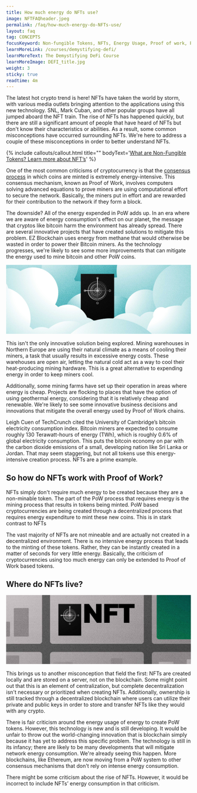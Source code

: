 ```yaml
---
title: How much energy do NFTs use?
image: NFTFAQheader.jpeg
permalink: /faq/how-much-energy-do-NFTs-use/
layout: faq
tag: CONCEPTS
focusKeyword: Non-fungible Tokens, NFTs, Energy Usage, Proof of work, PoW, Mining
learnMoreLink: /courses/demystifying-defi/
learnMoreText: The Demystifying DeFi Course
learnMoreImage: DEFI_title.jpg
weight: 3
sticky: true
readtime: 4m
---
```

<p>The latest hot crypto trend is here! NFTs have taken the world by storm, with various media outlets bringing attention to the applications using this new technology. SNL, Mark Cuban, and other popular groups have all jumped aboard the NFT train. The rise of NFTs has happened quickly, but there are still a significant amount of people that have heard of NFTs but don't know their characteristics or abilities. As a result, some common misconceptions have occurred surrounding NFTs. We're here to address a couple of these misconceptions in order to better understand NFTs.</p>

{% include callouts/callout.html
   title=""
	bodyText='<a href="/faq/nonfungible-tokens/" target="_blank" rel="noopener noreferrer">What are Non-Fungible Tokens? Learn more about NFT’s</a>'
%}

<p>One of the most common criticisms of cryptocurrency is that the <a href="/courses/blockchain-101/02/what-is-cryptocurrency-mining" target="_blank" rel="noopener noreferrer">consensus process</a> in which coins are minted is extremely energy-intensive. This consensus mechanism, known as Proof of Work, involves computers solving advanced equations to prove miners are using computational effort to secure the network. Basically, the miners put in effort and are rewarded for their contribution to the network if they form a block.</p>

<p>The downside? All of the energy expended in PoW adds up. In an era where we are aware of energy consumption's effect on our planet, the message that cryptos like bitcoin harm the environment has already spread. There are several innovative projects that have created solutions to mitigate this problem. EZ Blockchain uses energy from methane that would otherwise be wasted in order to power their Bitcoin miners. As the technology progresses, we're likely to see some more improvements that can mitigate the energy used to mine bitcoin and other PoW coins.</p>

<img src="/assets/img/NFTFAQ1.jpg" alt="A server in the snow" title="Cooling">

<p>This isn't the only innovative solution being explored. Mining warehouses in Northern Europe are using their natural climate as a means of cooling their miners, a task that usually results in excessive energy costs. These warehouses are open air, letting the natural cold act as a way to cool their heat-producing mining hardware. This is a great alternative to expending energy in order to keep miners cool.</p>

<p>Additionally, some mining farms have set up their operation in areas where energy is cheap. Projects are flocking to places that have the option of using geothermal energy, considering that it is relatively cheap and renewable. We're likely to see some innovative business decisions and innovations that mitigate the overall energy used by Proof of Work chains.</p>

<p>Leigh Cuen of TechCrunch cited the University of Cambridge’s bitcoin electricity consumption index. Bitcoin miners are expected to consume roughly 130 Terawatt-hours of energy (TWh), which is roughly 0.6% of global electricity consumption. This puts the bitcoin economy on par with the carbon dioxide emissions of a small, developing nation like Sri Lanka or Jordan. That may seem staggering, but not all tokens use this energy-intensive creation process. NFTs are a prime example.</p>

<h2>So how do NFTs work with Proof of Work?</h2>
<p>NFTs simply don't require much energy to be created because they are a non-minable token. The part of the PoW process that requires energy is the mining process that results in tokens being minted. PoW based cryptocurrencies are being created through a decentralized process that requires energy expenditure to mint these new coins. This is in stark contrast to NFTs</p>

<p>The vast majority of NFTs are not mineable and are actually not created in a decentralized environment. There is no intensive energy process that leads to the minting of these tokens. Rather, they can be instantly created in a matter of seconds for very little energy. Basically, the criticism of cryptocurrencies using too much energy can only be extended to Proof of Work based tokens.</p>

<h2>Where do NFTs live?</h2>
<img src="/assets/img/NFTFAQ2.jpg" alt="NFT location on a street map" title="NFT locations">
<p>This brings us to another misconception that field the first: NFTs are created locally and are stored on a server, not on the blockchain. Some might point out that this is an element of centralization, but complete decentralization isn't necessary or prioritized when creating NFTs. Additionally, ownership is still tracked through a decentralized blockchain where users can utilize their private and public keys in order to store and transfer NFTs like they would with any crypto.</p>

<p>There is fair criticism around the energy usage of energy to create PoW tokens. However, this technology is new and is still developing.  It would be unfair to throw out the world-changing innovation that is blockchain simply because it has yet to address this specific problem. The technology is still in its infancy; there are likely to be many developments that will mitigate network energy consumption. We're already seeing this happen. More blockchains, like Ethereum, are now moving from a PoW system to other consensus mechanisms that don't rely on intense energy consumption.</p>

<p>There might be some criticism about the rise of NFTs. However, it would be incorrect to include NFTs’ energy consumption in that criticism.</p>
